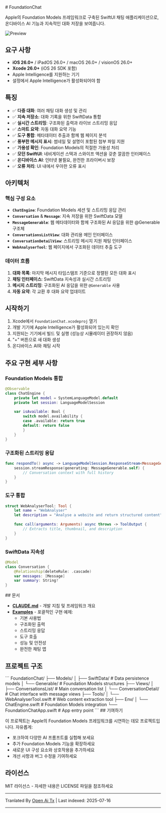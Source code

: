 <translate-content># FoundationChat

Apple의 Foundation Models 프레임워크로 구축된 SwiftUI 채팅 애플리케이션으로, 온디바이스 AI 기능과 지속적인 대화 저장을 보여줍니다.

![Preview](https://raw.githubusercontent.com/Dimillian/FoundationChat/main/Images/image.png)

## 요구 사항

- **iOS 26.0+** / iPadOS 26.0+ / macOS 26.0+ / visionOS 26.0+
- **Xcode 26.0+** (iOS 26 SDK 포함)
- Apple Intelligence를 지원하는 기기
- 설정에서 Apple Intelligence가 활성화되어야 함

## 특징

- ✅ **다중 대화**: 여러 채팅 대화 생성 및 관리
- ✅ **지속 저장소**: 대화 기록을 위한 SwiftData 통합
- ✅ **실시간 스트리밍**: 구조화된 출력과 라이브 스트리밍 응답
- ✅ **스마트 요약**: 자동 대화 요약 기능
- ✅ **도구 통합**: 메타데이터 추출과 함께 웹 페이지 분석
- ✅ **풍부한 메시지 표시**: 썸네일 및 설명이 포함된 첨부 파일 지원
- ✅ **가용성 확인**: Foundation Models의 적절한 가용성 처리
- ✅ **모던 SwiftUI**: 네비게이션 스택과 스와이프 액션을 갖춘 깔끔한 인터페이스
- ✅ **온디바이스 AI**: 인터넷 불필요, 완전한 프라이버시 보장
- ✅ **오류 처리**: UI 내에서 우아한 오류 표시

## 아키텍처

### 핵심 구성 요소

- **`ChatEngine`**: Foundation Models 세션 및 스트리밍 응답 관리
- **`Conversation`** & **`Message`**: 지속 저장을 위한 SwiftData 모델
- **`MessageGenerable`**: 웹 메타데이터와 함께 구조화된 AI 응답을 위한 @Generable 구조체
- **`ConversationsListView`**: 대화 관리용 메인 인터페이스
- **`ConversationDetailView`**: 스트리밍 메시지 지원 채팅 인터페이스
- **`WebAnalyserTool`**: 웹 페이지에서 구조화된 데이터 추출 도구

### 데이터 흐름

1. **대화 목록**: 마지막 메시지 타임스탬프 기준으로 정렬된 모든 대화 표시
2. **채팅 인터페이스**: SwiftData 지속성과 실시간 스트리밍
3. **메시지 스트리밍**: 구조화된 AI 응답을 위한 `@Generable` 사용
4. **자동 요약**: 각 교환 후 대화 요약 업데이트

## 시작하기

1. Xcode에서 `FoundationChat.xcodeproj` 열기
2. 개발 기기에 Apple Intelligence가 활성화되어 있는지 확인
3. 지원되는 기기에서 빌드 및 실행 (성능상 시뮬레이터 권장하지 않음)
4. "+" 버튼으로 새 대화 생성
5. 온디바이스 AI와 채팅 시작

## 주요 구현 세부 사항

### Foundation Models 통합</translate-content>
```swift
@Observable
class ChatEngine {
    private let model = SystemLanguageModel.default
    private let session: LanguageModelSession
    
    var isAvailable: Bool {
        switch model.availability {
        case .available: return true
        default: return false
        }
    }
}
```
### 구조화된 스트리밍 응답

```swift
func respondTo() async -> LanguageModelSession.ResponseStream<MessageGenerable>? {
    session.streamResponse(generating: MessageGenerable.self) {
        // Conversation context with full history
    }
}
```
### 도구 통합

```swift
struct WebAnalyserTool: Tool {
    let name = "WebAnalyser"
    let description = "Analyse a website and return structured content"
    
    func call(arguments: Arguments) async throws -> ToolOutput {
        // Extracts title, thumbnail, and description
    }
}
```
### SwiftData 지속성

```swift
@Model
class Conversation {
    @Relationship(deleteRule: .cascade)
    var messages: [Message]
    var summary: String?
}
```
<translate-content>
## 문서

- **[CLAUDE.md](https://raw.githubusercontent.com/Dimillian/FoundationChat/main/CLAUDE.md)** - 개발 지침 및 프레임워크 개요
- **[Examples](EXAMPLES/)** - 포괄적인 구현 예제:
  - 기본 사용법
  - 구조화된 출력
  - 스트리밍 응답
  - 도구 호출
  - 성능 및 안전성
  - 완전한 채팅 앱

## 프로젝트 구조
</translate-content>
```
FoundationChat/
├── Models/
│   ├── SwiftData/          # Data persistence models
│   └── Generable/          # Foundation Models structures
├── Views/
│   ├── ConversationsList/  # Main conversation list
│   └── ConversationDetail/ # Chat interface with message views
├── Tools/
│   └── WebAnalyserTool.swift # Web content extraction tool
├── Env/
│   └── ChatEngine.swift    # Foundation Models integration
└── FoundationChatApp.swift # App entry point
```
<translate-content>
## 기여하기

이 프로젝트는 Apple의 Foundation Models 프레임워크를 시연하는 데모 프로젝트입니다. 자유롭게:
- 포크하여 다양한 AI 프롬프트를 실험해 보세요
- 추가 Foundation Models 기능을 확장하세요
- 새로운 UI 구성 요소와 상호작용을 추가하세요
- 개선 사항과 버그 수정을 기여하세요

## 라이선스

MIT 라이선스 - 자세한 내용은 LICENSE 파일을 참조하세요</translate-content>

---

Tranlated By [Open Ai Tx](https://github.com/OpenAiTx/OpenAiTx) | Last indexed: 2025-07-16

---